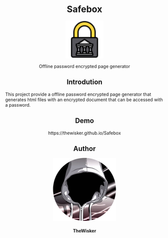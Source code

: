 <h1 align="center">Safebox</h1>
<div align="center">
    <img width="120" src="./assets/logo.png">
</div>
<p align="center">Offline password encrypted page generator</p>

<h2 align="center">Introdution</h2>

This project provide a offline password encrypted page generator that generates html files with an encrypted document that can be accessed with a password.

<h2 align="center">Demo</h2>

<p align="center">https://thewisker.github.io/Safebox</p>

<h2 align="center">Author</h2>
<div align="center">
    <img width="200" height="200" src="assets/profile.png"></img>
</div>
<h4 align="center">TheWisker</h4>